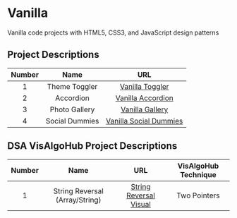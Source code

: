 # Vanilla

Vanilla code projects with HTML5, CSS3, and JavaScript design patterns

## Project Descriptions

| Number |      Name      |                                 URL                                 |
| :----: | :------------: | :-----------------------------------------------------------------: |
|   1    | Theme Toggler  |     [Vanilla Toggler](https://vanillathemetoggler.netlify.app/)     |
|   2    |   Accordion    |     [Vanilla Accordion](https://vanillaaccordion.netlify.app/)      |
|   3    | Photo Gallery  |       [Vanilla Gallery](https://vanillagallery.netlify.app/)        |
|   4    | Social Dummies | [Vanilla Social Dummies](https://vanillasocialdummies.netlify.app/) |

## DSA VisAlgoHub Project Descriptions

| Number |              Name              |                                 URL                                  | VisAlgoHub Technique |
| :----: | :----------------------------: | :------------------------------------------------------------------: | :------------------: |
|   1    | String Reversal (Array/String) | [String Reversal Visual](https://vanillastringreversal.netlify.app/) |     Two Pointers     |
